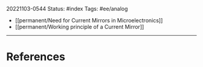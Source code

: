 20221103-0544
Status: #index
Tags: #ee/analog 

- [[permanent/Need for Current Mirrors in Microelectronics]]
- [[permanent/Working principle of a Current Mirror]]


---
# References